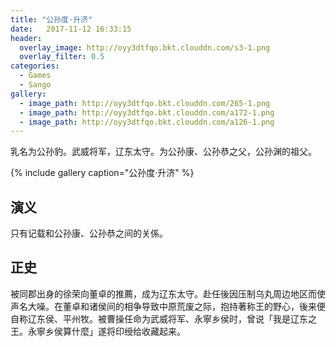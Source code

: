 ```yaml
---
title: "公孙度·升济"
date:   2017-11-12 16:33:15
header:
  overlay_image: http://oyy3dtfqo.bkt.clouddn.com/s3-1.png
  overlay_filter: 0.5
categories:
  - Games
  - Sango
gallery:
  - image_path: http://oyy3dtfqo.bkt.clouddn.com/265-1.png
  - image_path: http://oyy3dtfqo.bkt.clouddn.com/a172-1.png
  - image_path: http://oyy3dtfqo.bkt.clouddn.com/a126-1.png
---
```


乳名为公孙豹。武威将军，辽东太守。为公孙康、公孙恭之父，公孙渊的祖父。

{% include gallery caption="公孙度·升济" %}

## 演义

只有记载和公孙康、公孙恭之间的关係。

## 正史

被同郡出身的徐荣向董卓的推薦，成为辽东太守。赴任後因压制乌丸周边地区而使声名大噪。在董卓和诸侯间的相争导致中原荒废之际，抱持著称王的野心，後来便自称辽东侯、平州牧。被曹操任命为武威将军、永寧乡侯时，曾说「我是辽东之王。永寧乡侯算什麼」遂将印绶给收藏起来。